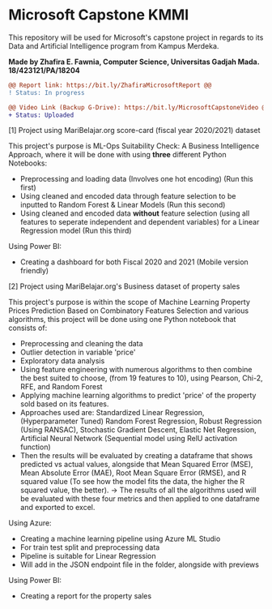 # Microsoft Capstone KMMI
This repository will be used for Microsoft's capstone project in regards to its Data and Artificial Intelligence program from Kampus Merdeka. 

**Made by Zhafira E. Fawnia, Computer Science, Universitas Gadjah Mada.**
**18/423121/PA/18204**

```diff
@@ Report link: https://bit.ly/ZhafiraMicrosoftReport @@
! Status: In progress

@@ Video Link (Backup G-Drive): https://bit.ly/MicrosoftCapstoneVideo @@
+ Status: Uploaded
```

[1] Project using MariBelajar.org score-card (fiscal year 2020/2021) dataset 

This project's purpose is ML-Ops Suitability Check: A Business Intelligence Approach, where it will be done with using **three** different Python Notebooks:
- Preprocessing and loading data (Involves one hot encoding) (Run this first)
- Using cleaned and encoded data through feature selection to be inputted to Random Forest & Linear Models (Run this second)
- Using cleaned and encoded data **without** feature selection (using all features to seperate independent and dependent variables) for a Linear Regression model (Run this third)

Using Power BI: 
- Creating a dashboard for both Fiscal 2020 and 2021 (Mobile version friendly) 




[2] Project using MariBelajar.org's Business dataset of property sales

This project's purpose is within the scope of Machine Learning Property Prices Prediction Based on Combinatory Features Selection
and various algorithms, this project will be done using one Python notebook that consists of:
- Preprocessing and cleaning the data 
- Outlier detection in variable 'price'
- Exploratory data analysis 
- Using feature engineering with numerous algorithms to then combine the best suited to choose, (from 19 features to 10), using Pearson,	Chi-2,	RFE, and	Random Forest
- Applying machine learning algorithms to predict 'price' of the property sold based on its features.
- Approaches used are: Standardized Linear Regression, (Hyperparameter Tuned) Random Forest Regression, Robust Regression (Using RANSAC), Stochastic Gradient Descent, Elastic Net Regression, Artificial Neural Network (Sequential model using RelU activation function) 
- Then the results will be evaluated by creating a dataframe that shows predicted vs actual values, alongside that Mean Squared Error (MSE), Mean Absolute Error (MAE), Root Mean Square Error (RMSE), and R squared value (To see how the model fits the data, the higher the R squared value, the better). -> The results of all the algorithms used will be evaluated with these four metrics and then applied to one dataframe and exported to excel.

Using Azure:
- Creating a machine learning pipeline using Azure ML Studio 
- For train test split and preprocessing data 
- Pipeline is suitable for Linear Regression
- Will add in the JSON endpoint file in the folder, alongside with previews

Using Power BI:
- Creating a report for the property sales 
